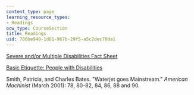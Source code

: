 ```yaml
---
content_type: page
learning_resource_types:
- Readings
ocw_type: CourseSection
title: Readings
uid: 786be940-1d61-967b-29f5-a5c2dec70da1
---
```


[Severe and/or Multiple Disabilities Fact Sheet](http://nichcy.org/disability/specific/multiple)

[Basic Etiquette: People with Disabilities](http://www.onestops.info/article.php?article_id=106)

Smith, Patricia, and Charles Bates. "Waterjet goes Mainstream." _American Machinist_ (March 2001): 78, 80-82, 84, 86, 88 and 90.